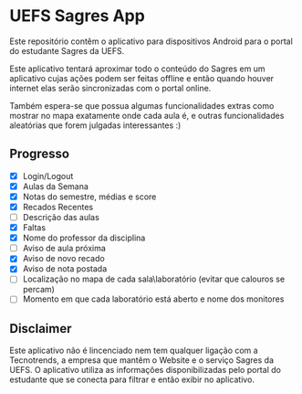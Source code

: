 # UEFS Sagres App
Este repositório contêm o aplicativo para dispositivos Android para o portal do estudante Sagres da UEFS.

Este aplicativo tentará aproximar todo o conteúdo do Sagres em um aplicativo cujas ações podem ser feitas offline e então quando houver internet elas serão sincronizadas com o portal online.

Também espera-se que possua algumas funcionalidades extras como mostrar no mapa exatamente onde cada aula é, e outras funcionalidades aleatórias que forem julgadas interessantes :)

## Progresso
- [x] Login/Logout
- [x] Aulas da Semana
- [x] Notas do semestre, médias e score
- [x] Recados Recentes
- [ ] Descrição das aulas
- [X] Faltas
- [X] Nome do professor da disciplina
- [ ] Aviso de aula próxima
- [x] Aviso de novo recado
- [x] Aviso de nota postada
- [ ] Localização no mapa de cada sala\laboratório (evitar que calouros se percam)
- [ ] Momento em que cada laboratório está aberto e nome dos monitores

## Disclaimer
Este aplicativo não é lincenciado nem tem qualquer ligação com a Tecnotrends, a empresa que mantêm o Website e o serviço Sagres da UEFS. O aplicativo utiliza as informações disponibilizadas pelo portal do estudante que se conecta para filtrar e então exibir no aplicativo.
